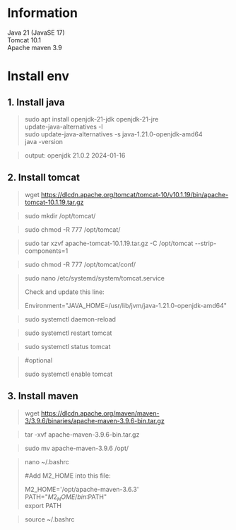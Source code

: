 # Information
Java 21 (JavaSE 17) <br>
Tomcat 10.1 <br>
Apache maven 3.9 <br>
# Install env
## 1. Install java
>sudo apt install openjdk-21-jdk openjdk-21-jre <br>
update-java-alternatives -l <br>
sudo update-java-alternatives -s java-1.21.0-openjdk-amd64 <br>
java -version <br>

> output: openjdk 21.0.2 2024-01-16

## 2. Install tomcat
> wget https://dlcdn.apache.org/tomcat/tomcat-10/v10.1.19/bin/apache-tomcat-10.1.19.tar.gz

> sudo mkdir /opt/tomcat/

> sudo chmod -R 777 /opt/tomcat/

> sudo tar xzvf apache-tomcat-10.1.19.tar.gz -C /opt/tomcat --strip-components=1

> sudo chmod -R 777 /opt/tomcat/conf/

> sudo nano /etc/systemd/system/tomcat.service
> 
> Check and update this line: 
> 
>Environment="JAVA_HOME=/usr/lib/jvm/java-1.21.0-openjdk-amd64"

> sudo systemctl daemon-reload

> sudo systemctl restart tomcat

> sudo systemctl status tomcat

> #optional
> 
> sudo systemctl enable tomcat

## 3. Install maven
> wget https://dlcdn.apache.org/maven/maven-3/3.9.6/binaries/apache-maven-3.9.6-bin.tar.gz

> tar -xvf apache-maven-3.9.6-bin.tar.gz

> sudo mv apache-maven-3.9.6 /opt/

> nano ~/.bashrc
> 
> #Add M2_HOME into this file:
> 
> M2_HOME='/opt/apache-maven-3.6.3' <br>
> PATH="$M2_HOME/bin:$PATH" <br>
> export PATH

> source ~/.bashrc
	